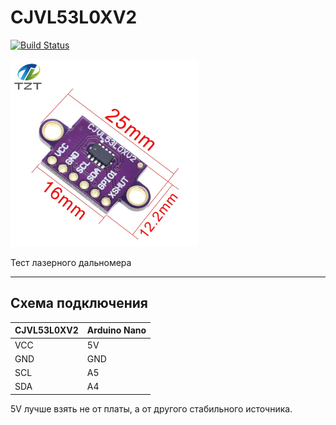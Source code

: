 # CJVL53L0XV2

[![Build Status](https://travis-ci.com/yarkovaleksei/cjvl53l0xv2.svg?branch=master)](https://travis-ci.com/yarkovaleksei/cjvl53l0xv2)

<img src="images/cjvl53l0xv2.jpg" width="300" height="300">

Тест лазерного дальномера
- - -

## Схема подключения

| CJVL53L0XV2 | Arduino Nano |
|--------|--------|
|VCC | 5V|
|GND | GND|
|SCL | A5|
|SDA | A4|

5V лучше взять не от платы, а от другого стабильного источника.